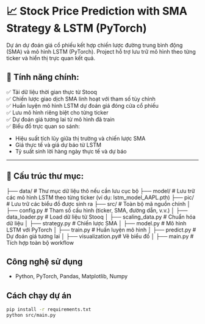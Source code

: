 # 📈 Stock Price Prediction with SMA Strategy & LSTM (PyTorch)

Dự án dự đoán giá cổ phiếu kết hợp chiến lược đường trung bình động (SMA) và mô hình LSTM (PyTorch). Project hỗ trợ lưu trữ mô hình theo từng ticker và hiển thị trực quan kết quả.

## 🚀 Tính năng chính:

✅ Tải dữ liệu thời gian thực từ Stooq  
✅ Chiến lược giao dịch SMA linh hoạt với tham số tùy chỉnh  
✅ Huấn luyện mô hình LSTM dự đoán giá đóng cửa cổ phiếu  
✅ Lưu mô hình riêng biệt cho từng ticker  
✅ Dự đoán giá tương lai từ mô hình đã train  
✅ Biểu đồ trực quan so sánh:
- Hiệu suất tích lũy giữa thị trường và chiến lược SMA
- Giá thực tế và giá dự báo từ LSTM
- Tỷ suất sinh lời hàng ngày thực tế và dự báo  

---

## 📂 Cấu trúc thư mục:

├── data/ # Thư mục dữ liệu thô nếu cần lưu cục bộ
├── model/ # Lưu trữ các mô hình LSTM theo từng ticker (ví dụ: lstm_model_AAPL.pth)
├── pic/ # Lưu trữ các biểu đồ được sinh ra
├── src/ # Toàn bộ mã nguồn chính
│ ├── config.py # Tham số cấu hình (ticker, SMA, đường dẫn, v.v.)
│ ├── data_loader.py # Load dữ liệu từ Stooq
│ ├── scaling_data.py # Chuẩn hóa dữ liệu
│ ├── strategy.py # Chiến lược SMA
│ ├── model.py # Mô hình LSTM với PyTorch
│ ├── train.py # Huấn luyện mô hình
│ ├── predict.py # Dự đoán giá tương lai
│ ├── visualization.py# Vẽ biểu đồ
│ ├── main.py # Tích hợp toàn bộ workflow

## Công nghệ sử dụng
- Python, PyTorch, Pandas, Matplotlib, Numpy

## Cách chạy dự án
```bash
pip install -r requirements.txt
python src/main.py

